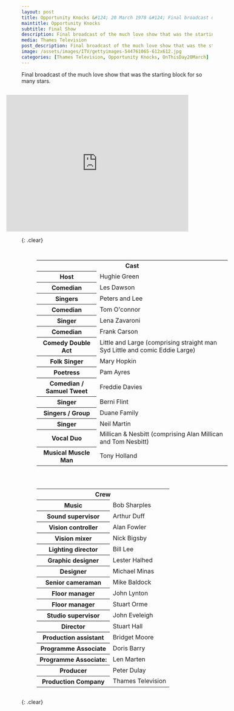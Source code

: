 ```yaml
---
layout: post
title: Opportunity Knocks &#124; 20 March 1978 &#124; Final broadcast of the much love show
maintitle: Opportunity Knocks
subtitle: Final Show
description: Final broadcast of the much love show that was the starting block for so many stars.
media: Thames Television
post_description: Final broadcast of the much love show that was the starting block for so many stars.
image: /assets/images/ITV/gettyimages-544761065-612x612.jpg
categories: [Thames Television, Opportunity Knocks, OnThisDay20March]
---
```


Final broadcast of the much love show that was the starting block for so many stars.

<figure class="fig3">
<div class="responsive-video">
<iframe width="480px" height="360px" src="https://www.youtube.com/embed/dgdObwe1AtU?rel=0&showinfo=1" frameborder="0" allowfullscreen></iframe>
</div>
</figure>

{: .clear}

<figure class="fig1">
<table>
<tr><th colspan="2" id="tables">Cast</th></tr>
<tr><th>Host</th><td>Hughie Green</td></tr>
<tr><th>Comedian</th><td>Les Dawson</td></tr>
<tr><th>Singers</th><td>Peters and Lee</td></tr>
<tr><th>Comedian</th><td>Tom O'connor</td></tr>
<tr><th>Singer</th><td>Lena Zavaroni</td></tr>
<tr><th>Comedian</th><td>Frank Carson</td></tr>
<tr><th>Comedy Double Act</th><td>Little and Large (comprising straight man Syd Little and comic Eddie Large)</td></tr>
<tr><th>Folk Singer</th><td>Mary Hopkin</td></tr>
<tr><th>Poetress</th><td>Pam Ayres</td></tr>
<tr><th>Comedian / Samuel Tweet</th><td>Freddie Davies</td></tr>
<tr><th>Singer</th><td>Berni Flint</td></tr>
<tr><th>Singers / Group</th><td>Duane Family</td></tr>
<tr><th>Singer</th><td>Neil Martin</td></tr>
<tr><th>Vocal Duo</th><td>Millican &amp; Nesbitt (comprising Alan Millican and Tom Nesbitt)</td></tr>
<tr><th>Musical Muscle Man</th><td>Tony Holland</td></tr>
</table>
</figure>

<figure class="fig2">
<table>
<tr><th colspan="2">Crew</th></tr>
<tr><th>Music</th><td>Bob Sharples</td></tr>
<tr><th>Sound supervisor</th><td>Arthur Duff</td></tr>
<tr><th>Vision controller</th><td>Alan Fowler</td></tr>
<tr><th>Vision mixer</th><td>Nick Bigsby</td></tr>
<tr><th>Lighting director</th><td>Bill Lee</td></tr>
<tr><th>Graphic designer</th><td>Lester Halhed</td></tr>
<tr><th>Designer</th><td>Michael Minas</td></tr>
<tr><th>Senior cameraman</th><td>Mike Baldock</td></tr>
<tr><th>Floor manager</th><td>John Lynton</td></tr>
<tr><th>Floor manager</th><td>Stuart Orme</td></tr>
<tr><th>Studio supervisor</th><td>John Eveleigh</td></tr>
<tr><th>Director</th><td>Stuart Hall</td></tr>
<tr><th>Production assistant</th><td>Bridget Moore</td></tr>
<tr><th>Programme Associate</th><td>Doris Barry</td></tr>
<tr><th>Programme Associate:</th><td>Len Marten</td></tr>
<tr><th>Producer</th><td>Peter Dulay</td></tr>
<tr><th>Production Company</th><td>Thames Television</td></tr>
</table>
</figure>

<br />{: .clear}

<style>
.fig1 {float:left; width:49%;}

.fig2 {float:right; width:49%;}

.fig3 {float:right; width:100%;}

figcaption {float:left; width:100%;}

@media screen and (orientation:portrait) {
.fig1, .fig2 {float:left; width:100%;}
figcaption {float:left; width:100%; margin-bottom: 10px;}
}
</style>

